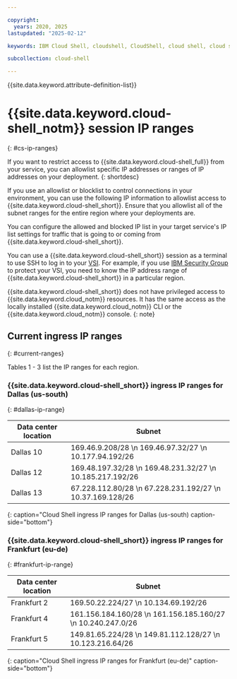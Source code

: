 ```yaml
---

copyright:
  years: 2020, 2025
lastupdated: "2025-02-12"

keywords: IBM Cloud Shell, cloudshell, CloudShell, cloud shell, cloud shell service, cloud shell ip addresses, cloud shell allowlist, cloud shell blocklist

subcollection: cloud-shell

---
```


{{site.data.keyword.attribute-definition-list}}

# {{site.data.keyword.cloud-shell_notm}} session IP ranges
{: #cs-ip-ranges}

If you want to restrict access to {{site.data.keyword.cloud-shell_full}} from your service, you can allowlist specific IP addresses or ranges of IP addresses on your deployment.
{: shortdesc}

If you use an allowlist or blocklist to control connections in your environment, you can use the following IP information to allowlist access to {{site.data.keyword.cloud-shell_short}}. Ensure that you allowlist all of the subnet ranges for the entire region where your deployments are.

You can configure the allowed and blocked IP list in your target service's IP list settings for traffic that is going to or coming from {{site.data.keyword.cloud-shell_short}}.

You can use a {{site.data.keyword.cloud-shell_short}} session as a terminal to use SSH to log in to your [VSI](/docs/virtual-servers?topic=virtual-servers-about-virtual-servers). For example, if you use [IBM Security Group](/docs/security-groups?topic=security-groups-about-ibm-security-groups) to protect your VSI, you need to know the IP address range of {{site.data.keyword.cloud-shell_short}} in a particular region.

{{site.data.keyword.cloud-shell_short}} does not have privileged access to {{site.data.keyword.cloud_notm}} resources. It has the same access as the locally installed {{site.data.keyword.cloud_notm}} CLI or the {{site.data.keyword.cloud_notm}} console.
{: note}


## Current ingress IP ranges
{: #current-ranges}

Tables 1 - 3 list the IP ranges for each region.


### {{site.data.keyword.cloud-shell_short}} ingress IP ranges for Dallas (us-south)
{: #dallas-ip-range}

Data center location | Subnet
-- | --
| Dallas 10 | 169.46.9.208/28 \n 169.46.97.32/27 \n 10.177.94.192/26 |
| Dallas 12 | 169.48.197.32/28 \n 169.48.231.32/27 \n 10.185.217.192/26 |
| Dallas 13 |	67.228.112.80/28 \n 67.228.231.192/27 \n 10.37.169.128/26 |
{: caption="Cloud Shell ingress IP ranges for Dallas (us-south) caption-side="bottom"}

### {{site.data.keyword.cloud-shell_short}} ingress IP ranges for Frankfurt (eu-de)
{: #frankfurt-ip-range}

Data center location | Subnet
-- | --
| Frankfurt 2 | 169.50.22.224/27 \n 10.134.69.192/26 |
| Frankfurt 4 | 161.156.184.160/28 \n 161.156.185.160/27 \n 10.240.247.0/26 |
| Frankfurt 5 | 149.81.65.224/28 \n 149.81.112.128/27 \n 10.123.216.64/26 |
{: caption="Cloud Shell ingress IP ranges for Frankfurt (eu-de)" caption-side="bottom"}
